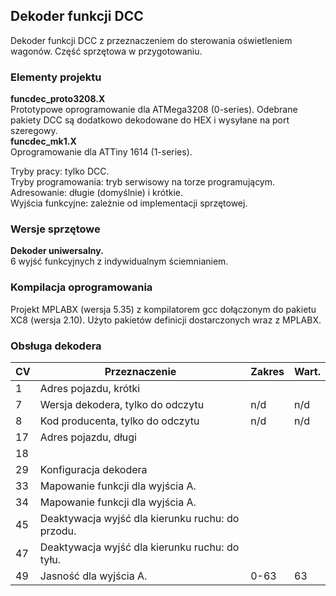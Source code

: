 ## Dekoder funkcji DCC ##

Dekoder funkcji DCC z przeznaczeniem do sterowania oświetleniem wagonów.
Część sprzętowa w przygotowaniu.

### Elementy projektu ###

**funcdec_proto3208.X**  
Prototypowe oprogramowanie dla ATMega3208 (0-series). Odebrane pakiety DCC są dodatkowo dekodowane do HEX i wysyłane na port szeregowy.  
**funcdec_mk1.X**  
Oprogramowanie dla ATTiny 1614 (1-series).  

Tryby pracy: tylko DCC.  
Tryby programowania: tryb serwisowy na torze programującym.  
Adresowanie: długie (domyślnie) i krótkie.  
Wyjścia funkcyjne: zależnie od implementacji sprzętowej.

### Wersje sprzętowe ###

**Dekoder uniwersalny.**  
6 wyjść funkcyjnych z indywidualnym ściemnianiem.

### Kompilacja oprogramowania ###

Projekt MPLABX (wersja 5.35) z kompilatorem gcc dołączonym do pakietu XC8 (wersja 2.10). Użyto pakietów definicji dostarczonych wraz z MPLABX.

### Obsługa dekodera ###


| CV   | Przeznaczenie                                    | Zakres | Wart. |
|------|--------------------------------------------------|--------|-------|
| 1    | Adres pojazdu, krótki                            |        |       |
| 7    | Wersja dekodera, tylko do odczytu                | n/d    | n/d   |
| 8    | Kod producenta, tylko do odczytu                 | n/d    | n/d   |
| 17   | Adres pojazdu, długi                             |        |       |
| 18   |                                                  |        |       |
| 29   | Konfiguracja dekodera                            |        |       |
| 33   | Mapowanie funkcji dla wyjścia A.                 |        |       |
| 34   | Mapowanie funkcji dla wyjścia A.                 |        |       |
| 45   | Deaktywacja wyjść dla kierunku ruchu: do przodu. |        |       |
| 47   | Deaktywacja wyjść dla kierunku ruchu: do tyłu.   |        |       |
| 49   | Jasność dla wyjścia A.                           | 0-63   | 63    |

